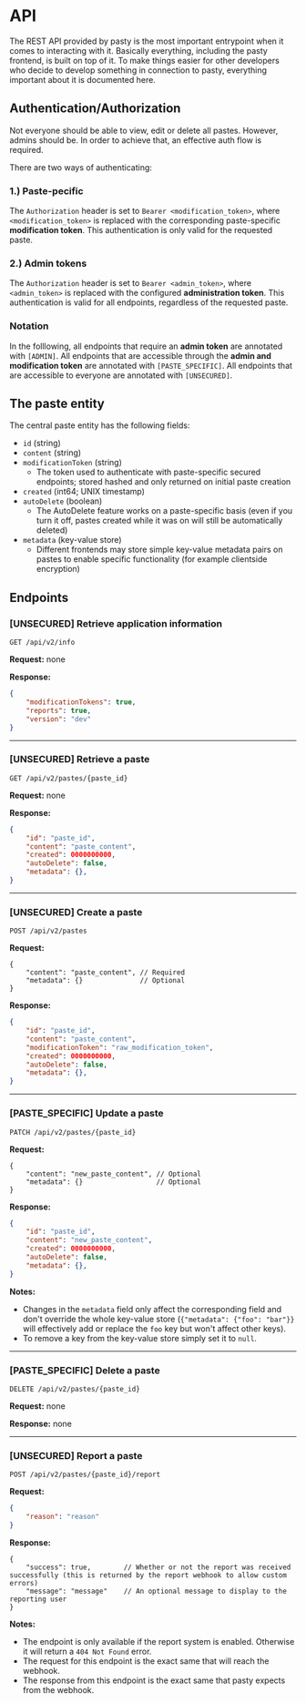 # API

The REST API provided by pasty is the most important entrypoint when it comes to interacting with it. Basically everything, including the pasty frontend, is built on top of it.
To make things easier for other developers who decide to develop something in connection to pasty, everything important about it is documented here.

## Authentication/Authorization

Not everyone should be able to view, edit or delete all pastes. However, admins should be.
In order to achieve that, an effective auth flow is required.

There are two ways of authenticating:

### 1.) Paste-pecific

The `Authorization` header is set to `Bearer <modification_token>`, where `<modification_token>` is replaced with the corresponding paste-specific **modification token**.
This authentication is only valid for the requested paste.

### 2.) Admin tokens

The `Authorization` header is set to `Bearer <admin_token>`, where `<admin_token>` is replaced with the configured **administration token**.
This authentication is valid for all endpoints, regardless of the requested paste.

### Notation

In the folllowing, all endpoints that require an **admin token** are annotated with `[ADMIN]`.
All endpoints that are accessible through the **admin and modification token** are annotated with `[PASTE_SPECIFIC]`.
All endpoints that are accessible to everyone are annotated with `[UNSECURED]`.

## The paste entity

The central paste entity has the following fields:

* `id` (string)
* `content` (string)
* `modificationToken` (string)
    * The token used to authenticate with paste-specific secured endpoints; stored hashed and only returned on initial paste creation
* `created` (int64; UNIX timestamp)
* `autoDelete` (boolean)
    * The AutoDelete feature works on a paste-specific basis (even if you turn it off, pastes created while it was on will still be automatically deleted)
* `metadata` (key-value store)
    * Different frontends may store simple key-value metadata pairs on pastes to enable specific functionality (for example clientside encryption)

## Endpoints

### [UNSECURED] Retrieve application information

```http
GET /api/v2/info
```

**Request:**
none

**Response:**
```json
{
    "modificationTokens": true,
    "reports": true,
    "version": "dev"
}
```

---

### [UNSECURED] Retrieve a paste

```http
GET /api/v2/pastes/{paste_id}
```

**Request:**
none

**Response:**
```json
{
    "id": "paste_id",
    "content": "paste_content",
    "created": 0000000000,
    "autoDelete": false,
    "metadata": {},
}
```

---

### [UNSECURED] Create a paste

```http
POST /api/v2/pastes
```

**Request:**
```jsonc
{
    "content": "paste_content", // Required
    "metadata": {}              // Optional
}
```

**Response:**
```json
{
    "id": "paste_id",
    "content": "paste_content",
    "modificationToken": "raw_modification_token",
    "created": 0000000000,
    "autoDelete": false,
    "metadata": {},
}
```

---

### [PASTE_SPECIFIC] Update a paste

```http
PATCH /api/v2/pastes/{paste_id}
```

**Request:**
```jsonc
{
    "content": "new_paste_content", // Optional
    "metadata": {}                  // Optional
}
```

**Response:**
```json
{
    "id": "paste_id",
    "content": "new_paste_content",
    "created": 0000000000,
    "autoDelete": false,
    "metadata": {},
}
```

**Notes:**
* Changes in the `metadata` field only affect the corresponding field and don't override the whole key-value store (`{"metadata": {"foo": "bar"}}` will effectively add or replace the `foo` key but won't affect other keys).
* To remove a key from the key-value store simply set it to `null`.

---

### [PASTE_SPECIFIC] Delete a paste

```http
DELETE /api/v2/pastes/{paste_id}
```

**Request:**
none

**Response:**
none

---

### [UNSECURED] Report a paste

```http
POST /api/v2/pastes/{paste_id}/report
```

**Request:**
```json
{
    "reason": "reason"
}
```

**Response:**
```jsonc
{
    "success": true,        // Whether or not the report was received successfully (this is returned by the report webhook to allow custom errors)
    "message": "message"    // An optional message to display to the reporting user
}
```

**Notes:**
* The endpoint is only available if the report system is enabled. Otherwise it will return a `404 Not Found` error.
* The request for this endpoint is the exact same that will reach the webhook.
* The response from this endpoint is the exact same that pasty expects from the webhook.